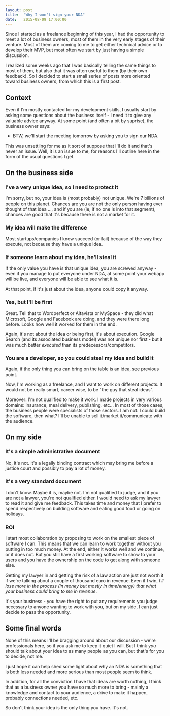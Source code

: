 ```yaml
---
layout: post
title:  "Why I won't sign your NDA"
date:   2015-08-09 17:00:00
---
```


Since I started as a freelance beginning of this year, I had the opportunity to meet a lot of business owners, most of them in the very early stages of their venture. Most of them are coming to me to get either technical advice or to develop their MVP, but most often we start by just having a simple discussion.

I realized some weeks ago that I was basically telling the same things to most of them, but also that it was often useful to them (by their own feedback). So I decided to start a small series of posts more oriented toward business owners, from which this is a first post.

## Context

Even if I'm mostly contacted for my development skills, I usually start by asking some questions about the business itself - I need it to give any valuable advice anyway. At some point (and often a bit by suprise), the business owner says:

- BTW, we'll start the meeting tomorrow by asking you to sign our NDA.

This was unsettling for me as it sort of suppose that I'll do it and that's never an issue. Well, it is an issue to me, for reasons I'll outline here in the form of the usual questions I get.

## On the business side

### I've a very unique idea, so I need to protect it

I'm sorry, but no, your idea is (most probably) not unique. We're 7 billions of people on this planet. Chances are you are not the only person having ever thought of that idea ..., and if you are (ie, if no one is into that segment), chances are good that it's because there is not a market for it.

### My idea will make the difference

Most startups/companies I know succeed (or fail) because of the way they execute, not because they have a unique idea.

### If someone learn about my idea, he'll steal it

If the only value you have is that unique idea, you are screwed anyway - even if you manage to put everyone under NDA, at some point your webapp will be live, and everyone will be able to see what it is.

At that point, if it's just about the idea, anyone could copy it anyway.

### Yes, but I'll be first

Great. Tell that to Wordperfect or Altavista or MySpace - they did what Microsoft, Google and Facebook are doing, and they were there long before. Looks how well it worked for them in the end.

Again, it's not about the idea or being first, it's about execution. Google Search (and its associated business model) was not unique nor first - but it was much better *executed* than its predecessors/competitors.

### You are a developer, so you could steal my idea and build it

Again, if the only thing you can bring on the table is an idea, see previous point.

Now, I'm working as a freelance, and I want to work on different projects. It would not be really smart, career wise, to be "the guy that steal ideas".

Moreover: I'm not qualified to make it work. I made projects in very various domains: insurance, meal delivery, publishing, etc... In most of those cases, the business people were specialists of those sectors. I am not. I could build the software, then what? I'll be unable to sell it/market it/communicate with the audience.

## On my side

### It's a simple administrative document

No, it's not. It's a legally binding contract which may bring me before a justice court and possibly to pay a lot of money.

### It's a very standard document

I don't know. Maybe it is, maybe not. I'm not qualified to judge, and if you are not a lawyer, you're not qualified either. I would need to ask my lawyer to read it and give me feedback. This takes time and money that I prefer to spend respectively on building software and eating good food or going on holidays.

### ROI

I start most collaboration by proposing to work on the smallest piece of software I can. This means that we can learn to work together without you putting in too much money. At the end, either it works well and we continue, or it does not. But you still have a first working software to show to your users and you have the ownership on the code to get along with someone else.

Getting my lawyer in and getting the risk of a law action are just not worth it if we're talking about a couple of thousand euro in revenue. Even if I win, *I'll lose more in the process (in money but mostly in time/energy) that what your business could bring to me in revenue*.

It's your business - you have the right to put any requirements you judge necessary to anyone wanting to work with you, but on my side, I can just decide to pass the opportunity.

## Some final words

None of this means I'll be bragging around about our discussion - we're professionals here, so if you ask me to keep it quiet I will. But I think *you* should talk about your idea to as many people as you can, but that's for you to decide, not me.

I just hope it can help shed some light about why an NDA is something that is both less needed and more serious than most people seem to think.

In addition, for all the conviction I have that ideas are worth nothing, I think that as a business owner you have so much more to bring - mainly a knowledge and contact to your audience, a drive to make it happen, probably connections needed, etc.

So don't think your idea is the only thing you have. It's not.
